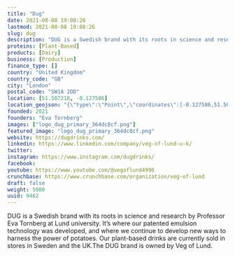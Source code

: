 ```yaml
---
title: "Dug"
date: 2021-08-08 19:08:26
lastmod: 2021-08-08 19:08:26
slug: dug
description: "DUG is a Swedish brand with its roots in science and research by Professor Eva Tornberg at Lund university. It’s where our patented emulsion technology was developed, and where we continue to develop new ways to harness the power of potatoes. Our plant-based drinks are currently sold in stores in Sweden and the UK.The DUG brand is owned by Veg of Lund."
proteins: [Plant-Based]
products: [Dairy]
business: [Production]
finance_type: []
country: "United Kingdom"
country_code: "GB"
city: "London"
postal_code: "SW1A 2DD"
location: [51.507218, -0.127586]
location_geojson: "{\"type\":\"Point\",\"coordinates\":[-0.127586,51.507218]}"
founded: 2021
founders: "Eva Tornberg"
images: ["logo_dug_primary_364dc8cf.png"]
featured_image: "logo_dug_primary_364dc8cf.png"
website: https://dugdrinks.com/
linkedin: https://www.linkedin.com/company/veg-of-lund-u-k/
twitter: 
instagram: https://www.instagram.com/dugdrinks/
facebook: 
youtube: https://www.youtube.com/@vegoflund4996
crunchbase: https://www.crunchbase.com/organization/veg-of-lund
draft: false
weight: 5000
uuid: 9462
---
```

DUG is a Swedish brand with its roots in science and research by Professor Eva Tornberg at Lund university. It’s where our patented emulsion technology was developed, and where we continue to develop new ways to harness the power of potatoes. Our plant-based drinks are currently sold in stores in Sweden and the UK.The DUG brand is owned by Veg of Lund.
